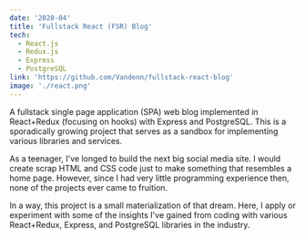 ```yaml
---
date: '2020-04'
title: 'Fullstack React (FSR) Blog'
tech:
  - React.js
  - Redux.js
  - Express
  - PostgreSQL
link: 'https://github.com/Vandenn/fullstack-react-blog'
image: './react.png'
---
```


A fullstack single page application (SPA) web blog implemented in React+Redux (focusing on hooks) with Express and PostgreSQL. This is a sporadically growing project that serves as a sandbox for implementing various libraries and services.

As a teenager, I've longed to build the next big social media site. I would create scrap HTML and CSS code just to make something that resembles a home page. However, since I had very little programming experience then, none of the projects ever came to fruition.

In a way, this project is a small materialization of that dream. Here, I apply or experiment with some of the insights I've gained from coding with various React+Redux, Express, and PostgreSQL libraries in the industry.
